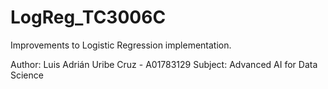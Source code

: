 # LogReg_TC3006C
Improvements to Logistic Regression implementation.

Author: Luis Adrián Uribe Cruz - A01783129
Subject: Advanced AI for Data Science
